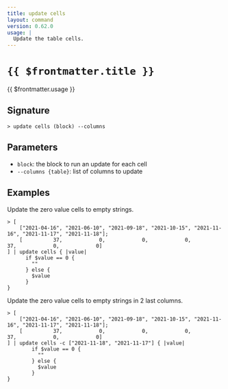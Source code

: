 ```yaml
---
title: update cells
layout: command
version: 0.62.0
usage: |
  Update the table cells.
---
```


# `{{ $frontmatter.title }}`

<div style='white-space: pre-wrap;'>{{ $frontmatter.usage }}</div>

## Signature

```> update cells (block) --columns```

## Parameters

 -  `block`: the block to run an update for each cell
 -  `--columns {table}`: list of columns to update

## Examples

Update the zero value cells to empty strings.
```shell
> [
    ["2021-04-16", "2021-06-10", "2021-09-18", "2021-10-15", "2021-11-16", "2021-11-17", "2021-11-18"];
    [          37,            0,            0,            0,           37,            0,            0]
] | update cells { |value|
      if $value == 0 {
        ""
      } else {
        $value
      }
}
```

Update the zero value cells to empty strings in 2 last columns.
```shell
> [
    ["2021-04-16", "2021-06-10", "2021-09-18", "2021-10-15", "2021-11-16", "2021-11-17", "2021-11-18"];
    [          37,            0,            0,            0,           37,            0,            0]
] | update cells -c ["2021-11-18", "2021-11-17"] { |value|
        if $value == 0 {
          ""
        } else {
          $value
        }
}
```
